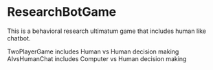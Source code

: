 # ResearchBotGame
This is a behavioral research ultimatum game that includes human like chatbot. 

TwoPlayerGame includes Human vs Human decision making
AIvsHumanChat includes Computer vs Human decision making
